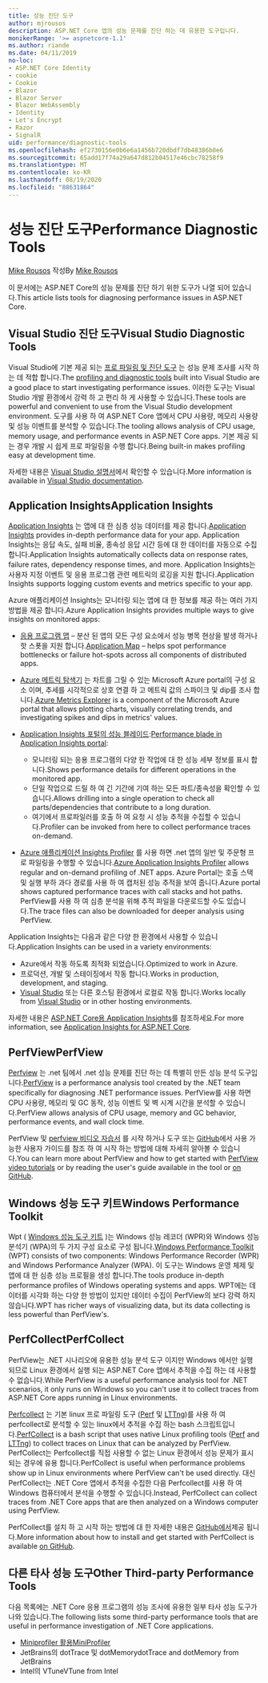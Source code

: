 ```yaml
---
title: 성능 진단 도구
author: mjrousos
description: ASP.NET Core 앱의 성능 문제를 진단 하는 데 유용한 도구입니다.
monikerRange: '>= aspnetcore-1.1'
ms.author: riande
ms.date: 04/11/2019
no-loc:
- ASP.NET Core Identity
- cookie
- Cookie
- Blazor
- Blazor Server
- Blazor WebAssembly
- Identity
- Let's Encrypt
- Razor
- SignalR
uid: performance/diagnostic-tools
ms.openlocfilehash: ef2730156e0b6e6a1456b720dbdf7db48386b8e6
ms.sourcegitcommit: 65add17f74a29a647d812b04517e46cbc78258f9
ms.translationtype: MT
ms.contentlocale: ko-KR
ms.lasthandoff: 08/19/2020
ms.locfileid: "88631864"
---
```

# <a name="performance-diagnostic-tools"></a><span data-ttu-id="fea8e-103">성능 진단 도구</span><span class="sxs-lookup"><span data-stu-id="fea8e-103">Performance Diagnostic Tools</span></span>

<span data-ttu-id="fea8e-104">[Mike Rousos](https://github.com/mjrousos) 작성</span><span class="sxs-lookup"><span data-stu-id="fea8e-104">By [Mike Rousos](https://github.com/mjrousos)</span></span>

<span data-ttu-id="fea8e-105">이 문서에는 ASP.NET Core의 성능 문제를 진단 하기 위한 도구가 나열 되어 있습니다.</span><span class="sxs-lookup"><span data-stu-id="fea8e-105">This article lists tools for diagnosing performance issues in ASP.NET Core.</span></span>

## <a name="visual-studio-diagnostic-tools"></a><span data-ttu-id="fea8e-106">Visual Studio 진단 도구</span><span class="sxs-lookup"><span data-stu-id="fea8e-106">Visual Studio Diagnostic Tools</span></span>

<span data-ttu-id="fea8e-107">Visual Studio에 기본 제공 되는 [프로 파일링 및 진단 도구](/visualstudio/profiling) 는 성능 문제 조사를 시작 하는 데 적합 합니다.</span><span class="sxs-lookup"><span data-stu-id="fea8e-107">The [profiling and diagnostic tools](/visualstudio/profiling) built into Visual Studio are a good place to start investigating performance issues.</span></span> <span data-ttu-id="fea8e-108">이러한 도구는 Visual Studio 개발 환경에서 강력 하 고 편리 하 게 사용할 수 있습니다.</span><span class="sxs-lookup"><span data-stu-id="fea8e-108">These tools are powerful and convenient to use from the Visual Studio development environment.</span></span> <span data-ttu-id="fea8e-109">도구를 사용 하 여 ASP.NET Core 앱에서 CPU 사용량, 메모리 사용량 및 성능 이벤트를 분석할 수 있습니다.</span><span class="sxs-lookup"><span data-stu-id="fea8e-109">The tooling allows analysis of CPU usage, memory usage, and performance events in ASP.NET Core apps.</span></span> <span data-ttu-id="fea8e-110">기본 제공 되는 경우 개발 시 쉽게 프로 파일링을 수행 합니다.</span><span class="sxs-lookup"><span data-stu-id="fea8e-110">Being built-in makes profiling easy at development time.</span></span>

<span data-ttu-id="fea8e-111">자세한 내용은 [Visual Studio 설명서](/visualstudio/profiling/profiling-overview)에서 확인할 수 있습니다.</span><span class="sxs-lookup"><span data-stu-id="fea8e-111">More information is available in [Visual Studio documentation](/visualstudio/profiling/profiling-overview).</span></span>

## <a name="application-insights"></a><span data-ttu-id="fea8e-112">Application Insights</span><span class="sxs-lookup"><span data-stu-id="fea8e-112">Application Insights</span></span>

<span data-ttu-id="fea8e-113">[Application Insights](/azure/application-insights/app-insights-overview) 는 앱에 대 한 심층 성능 데이터를 제공 합니다.</span><span class="sxs-lookup"><span data-stu-id="fea8e-113">[Application Insights](/azure/application-insights/app-insights-overview) provides in-depth performance data for your app.</span></span> <span data-ttu-id="fea8e-114">Application Insights는 응답 속도, 실패 비율, 종속성 응답 시간 등에 대 한 데이터를 자동으로 수집 합니다.</span><span class="sxs-lookup"><span data-stu-id="fea8e-114">Application Insights automatically collects data on response rates, failure rates, dependency response times, and more.</span></span> <span data-ttu-id="fea8e-115">Application Insights는 사용자 지정 이벤트 및 응용 프로그램 관련 메트릭의 로깅을 지원 합니다.</span><span class="sxs-lookup"><span data-stu-id="fea8e-115">Application Insights supports logging custom events and metrics specific to your app.</span></span>

<span data-ttu-id="fea8e-116">Azure 애플리케이션 Insights는 모니터링 되는 앱에 대 한 정보를 제공 하는 여러 가지 방법을 제공 합니다.</span><span class="sxs-lookup"><span data-stu-id="fea8e-116">Azure Application Insights provides multiple ways to give insights on monitored apps:</span></span>

- <span data-ttu-id="fea8e-117">[응용 프로그램 맵](/azure/application-insights/app-insights-app-map) – 분산 된 앱의 모든 구성 요소에서 성능 병목 현상을 발생 하거나 핫 스폿을 지원 합니다.</span><span class="sxs-lookup"><span data-stu-id="fea8e-117">[Application Map](/azure/application-insights/app-insights-app-map) – helps spot performance bottlenecks or failure hot-spots across all components of distributed apps.</span></span>
- <span data-ttu-id="fea8e-118">[Azure 메트릭 탐색기](/azure/azure-monitor/platform/metrics-getting-started) 는 차트를 그릴 수 있는 Microsoft Azure portal의 구성 요소 이며, 추세를 시각적으로 상호 연결 하 고 메트릭 값의 스파이크 및 dip를 조사 합니다.</span><span class="sxs-lookup"><span data-stu-id="fea8e-118">[Azure Metrics Explorer](/azure/azure-monitor/platform/metrics-getting-started) is a component of the Microsoft Azure portal that allows plotting charts, visually correlating trends, and investigating spikes and dips in metrics' values.</span></span>
- <span data-ttu-id="fea8e-119">[Application Insights 포털의 성능 블레이드](/azure/application-insights/app-insights-tutorial-performance):</span><span class="sxs-lookup"><span data-stu-id="fea8e-119">[Performance blade in Application Insights portal](/azure/application-insights/app-insights-tutorial-performance):</span></span>

  - <span data-ttu-id="fea8e-120">모니터링 되는 응용 프로그램의 다양 한 작업에 대 한 성능 세부 정보를 표시 합니다.</span><span class="sxs-lookup"><span data-stu-id="fea8e-120">Shows performance details for different operations in the monitored app.</span></span>
  - <span data-ttu-id="fea8e-121">단일 작업으로 드릴 하 여 긴 기간에 기여 하는 모든 파트/종속성을 확인할 수 있습니다.</span><span class="sxs-lookup"><span data-stu-id="fea8e-121">Allows drilling into a single operation to check all parts/dependencies that contribute to a long duration.</span></span>
  - <span data-ttu-id="fea8e-122">여기에서 프로파일러를 호출 하 여 요청 시 성능 추적을 수집할 수 있습니다.</span><span class="sxs-lookup"><span data-stu-id="fea8e-122">Profiler can be invoked from here to collect performance traces on-demand.</span></span>

- <span data-ttu-id="fea8e-123">[Azure 애플리케이션 Insights Profiler](/azure/azure-monitor/app/profiler) 를 사용 하면 .net 앱의 일반 및 주문형 프로 파일링을 수행할 수 있습니다.</span><span class="sxs-lookup"><span data-stu-id="fea8e-123">[Azure Application Insights Profiler](/azure/azure-monitor/app/profiler) allows regular and on-demand profiling of .NET apps.</span></span>  <span data-ttu-id="fea8e-124">Azure Portal는 호출 스택 및 실행 부하 과다 경로를 사용 하 여 캡처된 성능 추적을 보여 줍니다.</span><span class="sxs-lookup"><span data-stu-id="fea8e-124">Azure portal shows captured performance traces with call stacks and hot paths.</span></span> <span data-ttu-id="fea8e-125">PerfView를 사용 하 여 심층 분석을 위해 추적 파일을 다운로드할 수도 있습니다.</span><span class="sxs-lookup"><span data-stu-id="fea8e-125">The trace files can also be downloaded for deeper analysis using PerfView.</span></span>

<span data-ttu-id="fea8e-126">Application Insights는 다음과 같은 다양 한 환경에서 사용할 수 있습니다.</span><span class="sxs-lookup"><span data-stu-id="fea8e-126">Application Insights can be used in a variety environments:</span></span>

- <span data-ttu-id="fea8e-127">Azure에서 작동 하도록 최적화 되었습니다.</span><span class="sxs-lookup"><span data-stu-id="fea8e-127">Optimized to work in Azure.</span></span>
- <span data-ttu-id="fea8e-128">프로덕션, 개발 및 스테이징에서 작동 합니다.</span><span class="sxs-lookup"><span data-stu-id="fea8e-128">Works in production, development, and staging.</span></span>
- <span data-ttu-id="fea8e-129">[Visual Studio](/azure/application-insights/app-insights-visual-studio) 또는 다른 호스팅 환경에서 로컬로 작동 합니다.</span><span class="sxs-lookup"><span data-stu-id="fea8e-129">Works locally from [Visual Studio](/azure/application-insights/app-insights-visual-studio) or in other hosting environments.</span></span>

<span data-ttu-id="fea8e-130">자세한 내용은 [ASP.NET Core용 Application Insights](/azure/application-insights/app-insights-asp-net-core)를 참조하세요.</span><span class="sxs-lookup"><span data-stu-id="fea8e-130">For more information, see [Application Insights for ASP.NET Core](/azure/application-insights/app-insights-asp-net-core).</span></span>

## <a name="perfview"></a><span data-ttu-id="fea8e-131">PerfView</span><span class="sxs-lookup"><span data-stu-id="fea8e-131">PerfView</span></span>

<span data-ttu-id="fea8e-132">[Perfview](https://github.com/Microsoft/perfview) 는 .net 팀에서 .net 성능 문제를 진단 하는 데 특별히 만든 성능 분석 도구입니다.</span><span class="sxs-lookup"><span data-stu-id="fea8e-132">[PerfView](https://github.com/Microsoft/perfview) is a performance analysis tool created by the .NET team specifically for diagnosing .NET performance issues.</span></span> <span data-ttu-id="fea8e-133">PerfView를 사용 하면 CPU 사용량, 메모리 및 GC 동작, 성능 이벤트 및 벽 시계 시간을 분석할 수 있습니다.</span><span class="sxs-lookup"><span data-stu-id="fea8e-133">PerfView allows analysis of CPU usage, memory and GC behavior, performance events, and wall clock time.</span></span>

<span data-ttu-id="fea8e-134">PerfView 및 [perfview 비디오 자습서](https://channel9.msdn.com/Series/PerfView-Tutorial) 를 시작 하거나 도구 또는 [GitHub](https://github.com/Microsoft/perfview)에서 사용 가능한 사용자 가이드를 참조 하 여 시작 하는 방법에 대해 자세히 알아볼 수 있습니다.</span><span class="sxs-lookup"><span data-stu-id="fea8e-134">You can learn more about PerfView and how to get started with [PerfView video tutorials](https://channel9.msdn.com/Series/PerfView-Tutorial) or by reading the user's guide available in the tool or [on GitHub](https://github.com/Microsoft/perfview).</span></span>

## <a name="windows-performance-toolkit"></a><span data-ttu-id="fea8e-135">Windows 성능 도구 키트</span><span class="sxs-lookup"><span data-stu-id="fea8e-135">Windows Performance Toolkit</span></span>

<span data-ttu-id="fea8e-136">Wpt ( [Windows 성능 도구 키트](/windows-hardware/test/wpt/) )는 Windows 성능 레코더 (WPR)와 Windows 성능 분석기 (WPA)의 두 가지 구성 요소로 구성 됩니다.</span><span class="sxs-lookup"><span data-stu-id="fea8e-136">[Windows Performance Toolkit](/windows-hardware/test/wpt/) (WPT) consists of two components: Windows Performance Recorder (WPR) and Windows Performance Analyzer (WPA).</span></span> <span data-ttu-id="fea8e-137">이 도구는 Windows 운영 체제 및 앱에 대 한 심층 성능 프로필을 생성 합니다.</span><span class="sxs-lookup"><span data-stu-id="fea8e-137">The tools produce in-depth performance profiles of Windows operating systems and apps.</span></span> <span data-ttu-id="fea8e-138">WPT에는 데이터를 시각화 하는 다양 한 방법이 있지만 데이터 수집이 PerfView의 보다 강력 하지 않습니다.</span><span class="sxs-lookup"><span data-stu-id="fea8e-138">WPT has richer ways of visualizing data, but its data collecting is less powerful than PerfView's.</span></span>

## <a name="perfcollect"></a><span data-ttu-id="fea8e-139">PerfCollect</span><span class="sxs-lookup"><span data-stu-id="fea8e-139">PerfCollect</span></span>

<span data-ttu-id="fea8e-140">PerfView는 .NET 시나리오에 유용한 성능 분석 도구 이지만 Windows 에서만 실행 되므로 Linux 환경에서 실행 되는 ASP.NET Core 앱에서 추적을 수집 하는 데 사용할 수 없습니다.</span><span class="sxs-lookup"><span data-stu-id="fea8e-140">While PerfView is a useful performance analysis tool for .NET scenarios, it only runs on Windows so you can't use it to collect traces from ASP.NET Core apps running in Linux environments.</span></span>

<span data-ttu-id="fea8e-141">[Perfcollect](https://github.com/dotnet/coreclr/blob/master/Documentation/project-docs/linux-performance-tracing.md) 는 기본 linux 프로 파일링 도구 ([Perf](https://perf.wiki.kernel.org/index.php/Main_Page) 및 [LTTng](https://lttng.org/))를 사용 하 여 perfcollect로 분석할 수 있는 linux에서 추적을 수집 하는 bash 스크립트입니다.</span><span class="sxs-lookup"><span data-stu-id="fea8e-141">[PerfCollect](https://github.com/dotnet/coreclr/blob/master/Documentation/project-docs/linux-performance-tracing.md) is a bash script that uses native Linux profiling tools ([Perf](https://perf.wiki.kernel.org/index.php/Main_Page) and [LTTng](https://lttng.org/)) to collect traces on Linux that can be analyzed by PerfView.</span></span> <span data-ttu-id="fea8e-142">PerfCollect는 Perfcollect를 직접 사용할 수 없는 Linux 환경에서 성능 문제가 표시 되는 경우에 유용 합니다.</span><span class="sxs-lookup"><span data-stu-id="fea8e-142">PerfCollect is useful when performance problems show up in Linux environments where PerfView can't be used directly.</span></span> <span data-ttu-id="fea8e-143">대신 PerfCollect는 .NET Core 앱에서 추적을 수집한 다음 Perfcollect를 사용 하 여 Windows 컴퓨터에서 분석을 수행할 수 있습니다.</span><span class="sxs-lookup"><span data-stu-id="fea8e-143">Instead, PerfCollect can collect traces from .NET Core apps that are then analyzed on a Windows computer using PerfView.</span></span>

<span data-ttu-id="fea8e-144">PerfCollect를 설치 하 고 시작 하는 방법에 대 한 자세한 내용은 [GitHub에서](https://github.com/dotnet/coreclr/blob/master/Documentation/project-docs/linux-performance-tracing.md)제공 됩니다.</span><span class="sxs-lookup"><span data-stu-id="fea8e-144">More information about how to install and get started with PerfCollect is available [on GitHub](https://github.com/dotnet/coreclr/blob/master/Documentation/project-docs/linux-performance-tracing.md).</span></span>

## <a name="other-third-party-performance-tools"></a><span data-ttu-id="fea8e-145">다른 타사 성능 도구</span><span class="sxs-lookup"><span data-stu-id="fea8e-145">Other Third-party Performance Tools</span></span>

<span data-ttu-id="fea8e-146">다음 목록에는 .NET Core 응용 프로그램의 성능 조사에 유용한 일부 타사 성능 도구가 나와 있습니다.</span><span class="sxs-lookup"><span data-stu-id="fea8e-146">The following lists some third-party performance tools that are useful in performance investigation of .NET Core applications.</span></span>

- [<span data-ttu-id="fea8e-147">Miniprofiler 활용</span><span class="sxs-lookup"><span data-stu-id="fea8e-147">MiniProfiler</span></span>](https://miniprofiler.com/)
- <span data-ttu-id="fea8e-148">JetBrains의 dotTrace 및 dotMemory</span><span class="sxs-lookup"><span data-stu-id="fea8e-148">dotTrace and dotMemory from JetBrains</span></span>
- <span data-ttu-id="fea8e-149">Intel의 VTune</span><span class="sxs-lookup"><span data-stu-id="fea8e-149">VTune from Intel</span></span>
